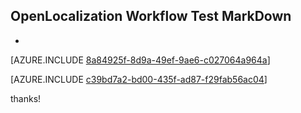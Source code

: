 ## OpenLocalization Workflow Test MarkDown
* 

[AZURE.INCLUDE [8a84925f-8d9a-49ef-9ae6-c027064a964a](calleeMd1.md)]



[AZURE.INCLUDE [c39bd7a2-bd00-435f-ad87-f29fab56ac04](calleeMd2.md)]

 
thanks!